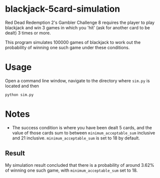 # blackjack-5card-simulation

Red Dead Redemption 2's Gambler Challenge 8 requires the player to play blackjack and win 3 games in which you 'hit' (ask for another card to be dealt) 3 times or more. 

This program simulates 100000 games of blackjack to work out the probability of winning one such game under these conditions. 

# Usage
Open a command line window, navigate to the directory where `sim.py` is located and then
```
python sim.py
```

# Notes
* The success condition is where you have been dealt 5 cards, and the value of those cards sum to between `minimum_acceptable_sum` inclusive and 21 inclusive. `minimum_acceptable_sum` is set to 18 by default.

## Result
My simulation result concluded that there is a probability of around 3.62% of winning one such game, with `minimum_acceptable_sum` set to 18.
